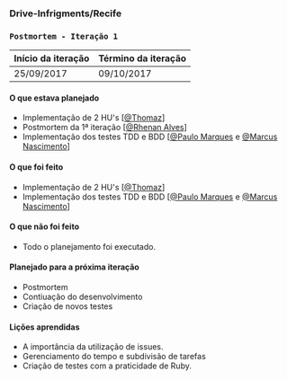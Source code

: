 ### Drive-Infrigments/Recife
### `Postmortem - Iteração 1`

Início da iteração | Término da iteração
-------------------|--------------------
25/09/2017 | 09/10/2017


#### O que estava planejado

- Implementação de 2 HU's [[@Thomaz](https://github.com/thomazbmaciel)]
- Postmortem da 1ª iteração [[@Rhenan Alves](https://github.com/rhenanalves)]
- Implementação dos testes TDD e BDD [[@Paulo Marques](https://github.com/pemsm) e [@Marcus Nascimento](https://github.com/marcustib)]


#### O que foi feito

- Implementação de 2 HU's [[@Thomaz](https://github.com/thomazbmaciel)]
- Implementação dos testes TDD e BDD [[@Paulo Marques](https://github.com/pemsm) e [@Marcus Nascimento](https://github.com/marcustib)]

#### O que não foi feito

- Todo o planejamento foi executado. 

#### Planejado para a próxima iteração

- Postmortem
- Contiuação do desenvolvimento 
- Criação de novos testes 


#### Lições aprendidas
- A importância da utilização de issues.
- Gerenciamento do tempo e subdivisão de tarefas
- Criação de testes com a praticidade de Ruby. 
